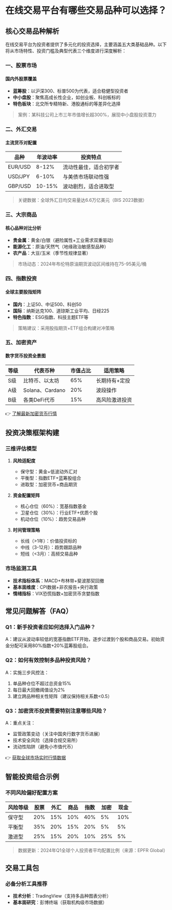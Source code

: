 # 在线交易平台有哪些交易品种可以选择？

## 核心交易品种解析  
在线交易平台为投资者提供了多元化的投资选择，主要涵盖五大类基础品种。以下将从市场特性、投资门槛及典型代表三个维度进行深度解析：

### 一、股票市场
#### 国内外股票覆盖
- **蓝筹股**：以沪深300、标普500为代表，适合稳健型投资者
- **中小盘股**：聚焦高成长性企业，如创业板、科创板标的
- **特色板块**：北交所专精特新、港股通标的等差异化选择

> 案例：某科技公司上市三年市值增长超300%，展现中小盘股投资潜力

### 二、外汇交易
#### 主流货币对配置
| 品种        | 年波动率 | 投资特点               |
|-------------|----------|------------------------|
| EUR/USD     | 8-12%    | 流动性最佳，适合初学者 |
| USD/JPY     | 6-10%    | 与美债市场联动性强     |
| GBP/USD     | 10-15%   | 波动剧烈，适合进取型   |

> 关键数据：全球外汇日均交易量达6.6万亿美元（BIS 2023数据）

### 三、大宗商品
#### 核心品种对比分析
- **贵金属**：黄金/白银（避险属性+工业需求双重驱动）
- **能源化工**：原油/天然气（地缘政治敏感型品种）
- **农产品**：大豆/玉米（季节性规律显著）

> 市场动态：2024年布伦特原油期货波动区间维持在75-95美元/桶

### 四、指数投资
#### 全球主要股指矩阵
- **国内**：上证50、中证500、科创50
- **国际**：纳斯达克100、道琼斯工业平均、日经225
- **特色指数**：ESG指数、科技主题ETF等

> 策略建议：采用股指期货+ETF组合构建对冲策略

### 五、加密资产
#### 数字货币投资全景图
| 等级 | 代表币种      | 市值占比 | 适用策略           |
|------|---------------|----------|--------------------|
| S级  | 比特币、以太坊| 65%      | 长期持有+定投      |
| A级  | Solana、Cardano| 20%     | 波段操作           |
| B级  | 各类DeFi代币  | 15%      | 高风险激进投资     |

👉 [了解最新加密货币行情](https://bit.ly/okx_welcome)

## 投资决策框架构建
### 三维评估模型
1. **风险适配度**
   - 保守型：黄金+低波动外汇对
   - 平衡型：指数ETF+蓝筹股组合
   - 进取型：加密货币+商品期货

2. **资金配置矩阵**
   - 核心仓位（60%）：宽基指数基金
   - 卫星仓位（30%）：行业ETF+优质个股
   - 机动仓位（10%）：趋势交易品种

3. **时间管理策略**
   - 长线（>1年）：价值投资标的
   - 中线（3-12月）：趋势跟踪品种
   - 短线（<3月）：高频交易品种

### 市场监测工具
- **技术指标体系**：MACD+布林带+斐波那契回撤
- **基本面维度**：CPI数据+非农报告+央行政策
- **情绪指标**：VIX恐慌指数+加密货币贪婪指数

## 常见问题解答（FAQ）
### Q1：新手投资者应如何选择入门品种？
A：建议从波动率较低的宽基指数ETF开始，逐步过渡到个股和商品交易。初始资金分配可采用80%指数+20%蓝筹股组合。

### Q2：如何有效控制多品种投资风险？
A：实施三步风控法：
1. 单品种仓位不超过总资金15%
2. 每日最大回撤阈值设为2%
3. 建立跨品种相关性矩阵（建议保持相关系数<0.5）

### Q3：加密货币投资需要特别注意哪些风险？
A：重点关注：
- 监管政策变动（关注中国央行数字货币进展）
- 技术安全风险（选择合规交易所）
- 流动性陷阱（避免小市值代币）

👉 [获取全球市场实时行情数据](https://bit.ly/okx_welcome)

## 智能投资组合示例
### 不同风险偏好配置方案
| 风险等级 | 股票 | 外汇 | 商品 | 指数 | 加密 | 现金 |
|----------|------|------|------|------|------|------|
| 保守型   | 20%  | 15%  | 10%  | 40%  | 5%   | 10%  |
| 平衡型   | 35%  | 20%  | 15%  | 20%  | 5%   | 5%   |
| 激进型   | 25%  | 15%  | 20%  | 10%  | 25%  | 5%   |

> 数据更新：2024年Q1全球个人投资者平均配置比例（来源：EPFR Global）

## 交易工具包
### 必备分析工具推荐
- **技术分析**：TradingView（支持多品种图表分析）
- **基本面研究**：彭博终端（获取机构级市场数据）